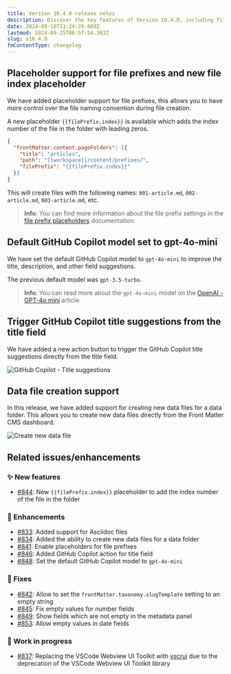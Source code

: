```yaml
---
title: Version 10.4.0 release notes
description: Discover the key features of Version 10.4.0, including file prefix placeholders and enhanced GitHub Copilot support for improved content creation.
date: 2024-09-16T11:24:29.669Z
lastmod: 2024-09-25T06:57:54.303Z
slug: v10.4.0
fmContentType: changelog
---
```


## Placeholder support for file prefixes and new file index placeholder

We have added placeholder support for file prefixes, this allows you to have more control over the
file naming convention during file creation.

A new placeholder `{{filePrefix.index}}` is available which adds
the index number of the file in the folder with leading zeros.

```json {{ "title": "Using the file prefix index placeholder" }}
{
  "frontMatter.content.pageFolders": [{
    "title": "articles",
    "path": "[[workspace]]/content/prefixes/",
    "filePrefix": "{{filePrefix.index}}"
  }]
}
```

This will create files with the following names:
`001-article.md`, `002-article.md`, `003-article.md`, etc.

> **Info**: You can find more information about the file prefix settings in the
> [file prefix placeholders](/docs/content-creation/placeholders#file-prefix-placeholders)
> documentation.

## Default GitHub Copilot model set to gpt-4o-mini

We have set the default GitHub Copilot model to `gpt-4o-mini` to improve
the title, description, and other field suggestions.

The previous default model was `gpt-3.5-turbo`.

> **Info**: You can read more about the `gpt-4o-mini` model on the
> [OpenAI - GPT-4o mini](https://openai.com/index/gpt-4o-mini-advancing-cost-efficient-intelligence/)
> article.

## Trigger GitHub Copilot title suggestions from the title field

We have added a new action button to trigger the GitHub Copilot title suggestions
directly from the title field.

![GitHub Copilot - Title suggestions](/releases/v10.4.0/github-copilot-title-suggestions.webp)

## Data file creation support

In this release, we have added support for creating new data files for a data folder.
This allows you to create new data files directly from the Front Matter CMS dashboard.

![Create new data file](/releases/v10.4.0/empty-data-dashboard.webp)

## Related issues/enhancements

### ✨ New features

- [#844](https://github.com/estruyf/vscode-front-matter/issues/844): New `{{filePrefix.index}}` placeholder to add the index number of the file in the folder

### 🎨 Enhancements

- [#833](https://github.com/estruyf/vscode-front-matter/issues/833): Added support for Asciidoc files
- [#834](https://github.com/estruyf/vscode-front-matter/issues/834): Added the ability to create new data files for a data folder
- [#841](https://github.com/estruyf/vscode-front-matter/issues/841): Enable placeholders for file prefixes
- [#846](https://github.com/estruyf/vscode-front-matter/issues/846): Added GitHub Copilot action for title field
- [#848](https://github.com/estruyf/vscode-front-matter/issues/848): Set the default GitHub Copilot model to `gpt-4o-mini`

### 🐞 Fixes

- [#842](https://github.com/estruyf/vscode-front-matter/issues/842): Allow to set the `frontMatter.taxonomy.slugTemplate` setting to an empty string
- [#845](https://github.com/estruyf/vscode-front-matter/issues/845): Fix empty values for number fields
- [#849](https://github.com/estruyf/vscode-front-matter/issues/849): Show fields which are not empty in the metadata panel
- [#853](https://github.com/estruyf/vscode-front-matter/issues/853): Allow empty values in date fields

### 🚧 Work in progress

- [#837](https://github.com/estruyf/vscode-front-matter/issues/837): Replacing the VSCode Webview UI Toolkit with [vscrui](https://github.com/estruyf/vscrui) due to the deprecation of the VSCode Webview UI Toolkit library
